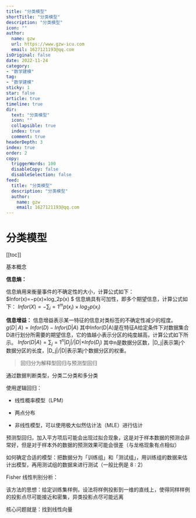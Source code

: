 ```yaml
---
title: "分类模型"
shortTitle: "分类模型"
description: "分类模型"
icon: ""
author: 
  name: gzw
  url: https://www.gzw-icu.com
  email: 1627121193@qq.com
isOriginal: false
date: 2022-11-24
category: 
- "数学建模"
tag:
- "数学建模"
sticky: 1
star: false
article: true
timeline: true
dir:
  text: "分类模型"
  icon: ""
  collapsible: true
  index: true
  comment: true
headerDepth: 3
index: true
order: 2
copy:
  triggerWords: 100
  disableCopy: false
  disableSelection: false
feed:
  title: "分类模型"
  description: "分类模型"
  author:
    name: gzw
    email: 1627121193@qq.com
---
```



# 分类模型

[[toc]]

基本概念

**信息熵：**

信息熵用来衡量事件的不确定性的大小，计算公式如下：
			   $Infor(x)=−p(x)×log_2p(x) $
信息熵具有可加性，即多个期望信息，计算公式如下：
				$Infor(X)=−∑_i=1^m p(x_i)×log_2p(x_i)$

**信息增益：**
信息增益表示某一特征的信息对类标签的不确定性减少的程度。
                    $g(D│A)=Infor(D)−Infor(D|A)$
其中Infor(D|A)是在特征A给定条件下对数据集合D进行划分所需要的期望信息，它的值越小表示分区的纯度越高，计算公式如下所示。
                   $Infor(D|A)=∑_j=1^n |D_j|/|D|×Info(D_j)$ 
其中n是数据分区数，|D_j|表示第j个数据分区的长度，|D_j|/|D|表示第j个数据分区的权重。





> 回归分为解释型回归与预测型回归

通过数据判断类型，分类二分类和多分类

使用逻辑回归：

- 线性概率模型（LPM）
- 两点分布

- 非线性模型，可以使用极大似然估计法（MLE）进行估计



预测型回归，加入平方项后可能会出现过拟合现象，这是对于样本数据的预测会非常好，但是对于样本外的数据的预测效果可能会很差（与龙格现象有点相似）

如何确定合适的模型：把数据分为「训练组」和「测试组」，用训练组的数据来估计出模型，再用测试组的数据来进行测试（一般比例是 8 : 2）



Fisher 线性判别分析：

该方法的思想：给定训练集样例，设法将样例投影到一维的直线上，使得同样样例的投影点尽可能接近和密集，异类投影点尽可能远离

核心问题就是：找到线性向量